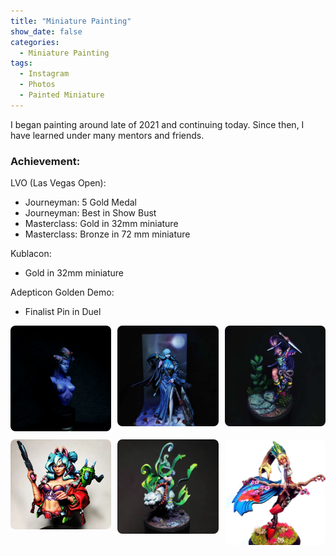 ```yaml
---
title: "Miniature Painting"
show_date: false
categories: 
  - Miniature Painting
tags: 
  - Instagram
  - Photos
  - Painted Miniature
---
```

I began painting around late of 2021 and continuing today. Since then, I have learned under many mentors and friends. 

### Achievement: 
 LVO (Las Vegas Open):
 - Journeyman: 5 Gold Medal
 - Journeyman: Best in Show Bust
 - Masterclass: Gold in 32mm miniature
 - Masterclass: Bronze in 72 mm miniature

 Kublacon:
  - Gold in 32mm miniature
  
 Adepticon Golden Demo:
  - Finalist Pin in Duel

<style>
  .ig-grid {
    display: flex;
    flex-wrap: wrap;
    gap: 10px;
  }
  .ig-grid a {
    flex: 1 1 calc(33.333% - 10px);
    display: block;
  }
  .ig-grid img {
    width: 100%;
    height: auto;
    border-radius: 8px;
  }
</style>

<div class="ig-grid">
  <a href="https://www.instagram.com/p/DI2X7-FTWv4/" target="_blank" >
    <img src="/assets/Paintings-img/Widowmaker.jpg" alt="IG photo 1" />
  </a>
  <a href="https://www.instagram.com/p/DD7NYHDJB6V/" target="_blank">
    <img src="/assets/Paintings-img/Oyasu.jpg" alt="IG photo 2" />
  </a>
  <a href="https://www.instagram.com/p/Cwvpa-jy2kl/" target="_blank">
    <img src="/assets/Paintings-img/Umeka.jpg" alt="IG photo 3" />
  </a>
  <a href="https://www.instagram.com/p/CuPlPH8x9SC/" target="_blank">
    <img src="/assets/Paintings-img/Ava.png" alt="IG photo 4" />
  </a>
  <a href="https://www.instagram.com/p/Cr_cdNzpd2T/" target="_blank">
    <img src="/assets/Paintings-img/Byakko.png" alt="IG photo 5" />
  </a>
  <a href="https://www.instagram.com/p/CekG7x0p5si/" target="_blank">
    <img src="/assets/Paintings-img/Tomoe.png" alt="IG photo 6" />
  </a>
</div>
